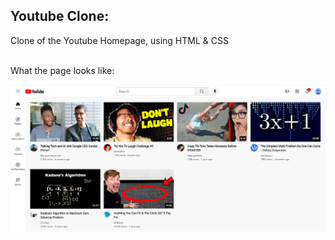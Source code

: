 ## Youtube Clone:

Clone of the Youtube Homepage, using HTML & CSS
<br>
<br>

What the page looks like:

![img.png](ReadmeResources/DemoPage.png)

